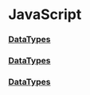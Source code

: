 JavaScript
==========

### [DataTypes](datatypes.mdi)
### [DataTypes](datatypes.mdi)
### [DataTypes](datatypes.mdi)
